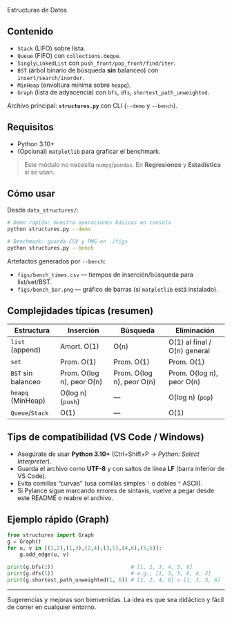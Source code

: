 Estructuras de Datos 

## Contenido
- `Stack` (LIFO) sobre lista.
- `Queue` (FIFO) con `collections.deque`.
- `SinglyLinkedList` con `push_front/pop_front/find/iter`.
- `BST` (árbol binario de búsqueda **sin** balanceo) con `insert/search/inorder`.
- `MinHeap` (envoltura mínima sobre `heapq`).
- `Graph` (lista de adyacencia) con `bfs`, `dfs`, `shortest_path_unweighted`.

Archivo principal: **`structures.py`** con CLI (`--demo` y `--bench`).

## Requisitos
- Python 3.10+
- (Opcional) `matplotlib` para graficar el benchmark.

> Este módulo no necesita `numpy`/`pandas`. En **Regresiones** y **Estadística** sí se usan.

## Cómo usar

Desde `data_structures/`:

```bash
# Demo rápida: muestra operaciones básicas en consola
python structures.py --demo

# Benchmark: guarda CSV y PNG en ./figs
python structures.py --bench
```

Artefactos generados por `--bench`:
- `figs/bench_times.csv` — tiempos de inserción/búsqueda para list/set/BST.
- `figs/bench_bar.png` — gráfico de barras (si `matplotlib` está instalado).

## Complejidades típicas (resumen)
| Estructura | Inserción | Búsqueda | Eliminación |
|---|---|---|---|
| `list` (append) | Amort. O(1) | O(n) | O(1) al final / O(n) general |
| `set` | Prom. O(1) | Prom. O(1) | Prom. O(1) |
| `BST` sin balanceo | Prom. O(log n), peor O(n) | Prom. O(log n), peor O(n) | Prom. O(log n), peor O(n) |
| `heapq` (MinHeap) | O(log n) (`push`) | — | O(log n) (`pop`) |
| `Queue`/`Stack` | O(1) | — | O(1) |

## Tips de compatibilidad (VS Code / Windows)
- Asegúrate de usar **Python 3.10+** (Ctrl+Shift+P → *Python: Select Interpreter*).
- Guarda el archivo como **UTF-8** y con saltos de línea **LF** (barra inferior de VS Code).
- Evita comillas “curvas” (usa comillas simples `'` o dobles `"` ASCII).
- Si Pylance sigue marcando errores de sintaxis, vuelve a pegar desde este README o reabre el archivo.

## Ejemplo rápido (Graph)

```python
from structures import Graph
g = Graph()
for u, v in [(1,2),(1,3),(2,4),(3,5),(4,6),(5,6)]:
    g.add_edge(u, v)

print(g.bfs(1))                         # [1, 2, 3, 4, 5, 6]
print(g.dfs(1))                         # e.g., [1, 3, 5, 6, 4, 2]
print(g.shortest_path_unweighted(1, 6)) # [1, 2, 4, 6] o [1, 3, 5, 6]
```

---
Sugerencias y mejoras son bienvenidas. La idea es que sea didáctico y fácil de correr en cualquier entorno.
